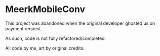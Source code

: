 # MeerkMobileConv

This project was abandoned when the original developer ghosted us on payment request.

As such, code is not fully refactored/completed.

All code by me, art by original credits.
